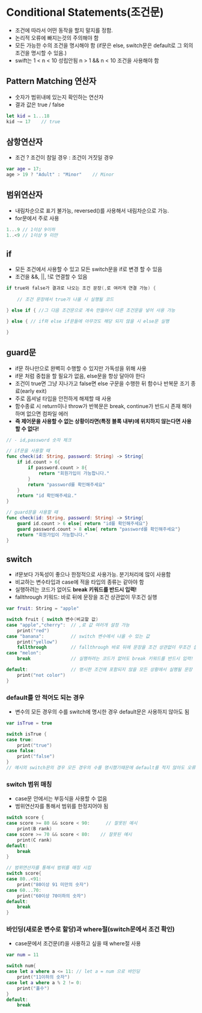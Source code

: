 # Conditional Statements(조건문)
- 조건에 따라서 어떤 동작을 할지 말지를 정함.
- 논리적 오류에 빠지는것의 주의해야 함
- 모든 가능한 수의 조건을 명시해야 함 (if문은 else, switch문은 default로 그 외의 조건을 명시할 수 있음.)
- swift는 1 < n < 10 성립안됨 n > 1 && n < 10 조건을 사용해야 함

## Pattern Matching 연산자
- 숫자가 범위내에 있는지 확인하는 연산자
- 결과 값은 true / false
```swift
let kid = 1...18
kid ~= 17    // true
```

## 삼항연산자
- 조건 ? 조건이 참일 경우 : 조건이 거짓일 경우
```swift
var age = 17;
age > 19 ? "Adult" : "Minor"    // Minor
```

## 범위연산자
- 내림차순으로 표기 불가능, reversed()를 사용해서 내림차순으로 가능.
- for문에서 주로 사용
```swift
1...9 // 1이상 9이하
1..<9 // 1이상 9 미만
```


## if
- 모든 조건에서 사용할 수 있고 모든 switch문을 if로 변경 할 수 있음
- 조건을 &&, ||, !로 연결할 수 있음
```swift
if true와 false가 결과로 나오는 조건 문장(,로 여러개 연결 가능) {
    
    // 조건 문장에서 true가 나올 시 실행될 코드

} else if { //그 다음 조건문으로 계속 만들어서 다른 조건문을 넣어 사용 가능  

} else { // if와 else if문들에 아무것도 해당 되지 않을 시 else문 실행

}
```

## guard문
- if문 하나만으로 완벽히 수행할 수 있지만 가독성을 위해 사용
- if문 처럼 중첩을 할 필요가 없음, else문을 항상 달아야 한다
- 조건이 true면 그냥 지나가고 false면 else 구문을 수행한 뒤 함수나 반복문 조기 종료(early exit)
- 주로 옵셔널 타입을 안전하게 해제할 때 사용
- 함수종료 시 return이나 throw가 반복문은 break, continue가 반드시 존재 해야하며 없으면 컴파일 에러
- **즉 제어문을 사용할 수 없는 상황이라면(특정 블록 내부)에 위치하지 않는다면 사용할 수 없다!**
```swift
// - id,password 숫자 체크

// if문을 사용할 때 
func check(id: String, password: String) -> String{
    if id.count > 6{
        if password.count > 8{
            return "회원가입이 가능합니다."
        }
        return "password를 확인해주세요"
    }
    return "id 확인해주세요."
}

// guard문을 사용할 때
func check(id: String, password: String) -> String{
    guard id.count > 6 else{ return "id를 확인해주세요"}
    guard password.count > 8 else{ return "password를 확인해주세요"}
    return "회원가입이 가능합니다."
}
```


## switch
- if문보다 가독성이 좋으나 한정적으로 사용가능. 분기처리에 많이 사용함
- 비교하는 변수타입과 case에 적을 타입의 종류는 같아야 함
- 실행하려는 코드가 없어도 **break 키워드를 반드시 입력!**
- fallthrough 키워드: 바로 뒤에 문장을 조건 상관없이 무조건 실행

```swift
var fruit: String = "apple"

switch fruit { switch 변수(비교할 값)
case "apple","cherry":  // ,로 값 여러개 설정 가능
    print("red")
case "banana":          // switch 변수에서 나올 수 있는 값
    print("yellow")
    fallthrough         // fallthrough 바로 뒤에 문장을 조건 상관없이 무조건 실행
case "melon":
    break               // 실행하려는 코드가 없어도 break 키워드를 반드시 입력!

default:                // 명시한 조건에 포함되지 않을 모든 상황에서 실행될 문장
    print("not color")
}
```

### default를 안 적어도 되는 경우
- 변수의 모든 경우의 수를 switch에 명시한 경우 default문은 사용하지 않아도 됨
```swift
var isTrue = true

switch isTrue {
case true:
    print("true")
case false:
    print("false")
}
// 예시의 switch문의 경우 모든 경우의 수를 명시했기때문에 default를 적지 않아도 오류가 발생하지 않는다.
```

### switch 범위 매칭
- case문 안에서는 부등식을 사용할 수 없음
- 범위연산자를 통해서 범위를 한정지어야 됨
```swift
switch score {
case score >= 80 && score < 90:      // 잘못된 예시
    print(B rank)
case score >= 70 && score < 80:    // 잘못된 예시
    print(C rank)
default:
    break    
}

// 범위연산자를 통해서 범위를 매칭 시킴
switch score{
case 80..<91:
    print("80이상 91 미만의 숫자")
case 60...70:
    print("60이상 70이하의 숫자")
default:
    break
}
```

### 바인딩(새로운 변수로 할당)과 where절(switch문에서 조건 확인)
- case문에서 조건문(if)을 사용하고 싶을 때 where절 사용
```swift
var num = 11

switch num{
case let a where a <= 11: // let a = num 으로 바인딩
    print("11이하의 숫자")
case let a where a % 2 != 0:
    print("홀수")
}
default:
    break
```
